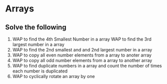 
# Arrays
## Solve the following
<ol>
 <li>WAP to find the 4th Smallest Number in a array WAP to find the 3rd
    largest number in a array 
    <li>WAP to find the 2nd smallest and and 2nd
    largest number in a array 
    <li>WAP to copy all even number elements from
    a array to anoter array 
    <li>WAP to copy all odd number elements from a
    array to another array 
    <li>WAP to find duplicate numbers in a array and
    count the number of times each number is duplicated 
    <li>WAP to cyclically rotate an array by one
    <ol>
